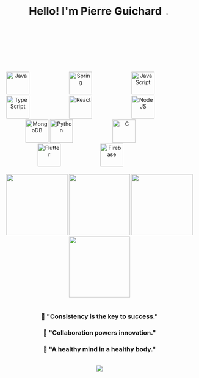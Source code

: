 
<h1 align="center">
    Hello! I'm Pierre Guichard <img src="https://raw.githubusercontent.com/fnky/fnky/fnky/img/smile.gif" width="3%">
</h1>

<br>

<div align="center">
  <img alt="Java" width="60px" style="margin-right: 100px;" src="https://cdn.jsdelivr.net/gh/devicons/devicon@latest/icons/java/java-original-wordmark.svg"/>
  <img alt="Spring" width="60px" style="margin-right: 100px;" src="https://cdn.jsdelivr.net/gh/devicons/devicon@latest/icons/spring/spring-original-wordmark.svg"/>
  <img alt="JavaScript" width="60px" style="margin-right: 100px;" src="https://cdn.jsdelivr.net/gh/devicons/devicon@latest/icons/javascript/javascript-original.svg"/>
  <img alt="TypeScript" width="60px" style="margin-right: 100px;" src="https://cdn.jsdelivr.net/gh/devicons/devicon@latest/icons/typescript/typescript-original.svg"/>
  <img alt="React" width="60px" style="margin-right: 100px;" src="https://cdn.jsdelivr.net/gh/devicons/devicon@latest/icons/react/react-original-wordmark.svg"/>
  <img alt="NodeJS" width="60px" style="margin-right: 100px;" src="https://cdn.jsdelivr.net/gh/devicons/devicon@latest/icons/nodejs/nodejs-plain-wordmark.svg"/>
  <img alt="MongoDB" width="60px" src="https://cdn.jsdelivr.net/gh/devicons/devicon@latest/icons/mongodb/mongodb-original.svg"/>
  <img alt="Python" width="60px" style="margin-right: 100px;" src="https://cdn.jsdelivr.net/gh/devicons/devicon@latest/icons/python/python-original-wordmark.svg"/>
  <img alt="C" width="60px" style="margin-right: 100px;" src="https://cdn.jsdelivr.net/gh/devicons/devicon@latest/icons/c/c-original.svg"/>
  <img alt="Flutter" width="60px" style="margin-right: 100px;" src="https://cdn.jsdelivr.net/gh/devicons/devicon@latest/icons/flutter/flutter-original.svg"/>
  <img alt="Firebase" width="60px" style="margin-right: 100px;" src="https://cdn.jsdelivr.net/gh/devicons/devicon@latest/icons/firebase/firebase-plain-wordmark.svg"/>


<br>
<br>

<div align="center">
  <img height="160em" src="https://github-readme-stats.vercel.app/api?username=pierrelouisguichard&show_icons=true&theme=blueberry&rank_icon=github&hide_border=true" style="max-width:100%;">
  <img height="160em" src="https://github-readme-stats.vercel.app/api/top-langs/?username=pierrelouisguichard&layout=compact&theme=blueberry&hide=php&hide_border=true" style="max-width:100%;">
  <img height="160em" src="https://github-readme-streak-stats-9m8ugfa77-denvercoder1.vercel.app/?user=pierrelouisguichard&theme=blueberry&hide_border=true" style="max-width:100%;">
  <img height="160em" src="https://i.imgur.com/FRRivi1.gif" style="max-width:100%;">
</div>

<br>

<div align="center">
    <h3>🎯 "Consistency is the key to success." </h3>
    <h3>🤝 "Collaboration powers innovation." </h3>
    <h3>🌱 "A healthy mind in a healthy body."</h3>
</div>

<br>

<div align="center">
    <img src="https://web.archive.org/web/20091025081715im_/http://www.geocities.com/va3jorsoftware/stormy.gif">
</div>

